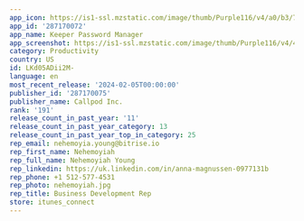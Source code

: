 ```yaml
---
app_icon: https://is1-ssl.mzstatic.com/image/thumb/Purple116/v4/a0/b3/73/a0b373e3-427a-e0fa-4aae-25e19a20da23/AppIcon-1x_U007emarketing-0-7-0-85-220-0.png/1024x1024bb.png
app_id: '287170072'
app_name: Keeper Password Manager
app_screenshot: https://is1-ssl.mzstatic.com/image/thumb/Purple116/v4/49/73/9c/49739c3c-b5bf-c7bd-1678-d680e267cc54/18586c9b-1742-4dff-a855-bc82b118334b_SC_2.png/1242x2208bb.png
category: Productivity
country: US
id: LKd05ADii2M-
language: en
most_recent_release: '2024-02-05T00:00:00'
publisher_id: '287170075'
publisher_name: Callpod Inc.
rank: '191'
release_count_in_past_year: '11'
release_count_in_past_year_category: 13
release_count_in_past_year_top_in_category: 25
rep_email: nehemoyia.young@bitrise.io
rep_first_name: Nehemoyiah
rep_full_name: Nehemoyiah Young
rep_linkedin: https://uk.linkedin.com/in/anna-magnussen-0977131b
rep_phone: +1 512-577-4531
rep_photo: nehemoyiah.jpg
rep_title: Business Development Rep
store: itunes_connect
---
```

